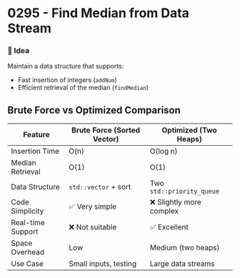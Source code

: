 # 0295 - Find Median from Data Stream

### 🧠 Idea

Maintain a data structure that supports:
- Fast insertion of integers (`addNum`)
- Efficient retrieval of the median (`findMedian`)

## Brute Force vs Optimized Comparison

| Feature           | Brute Force (Sorted Vector) | Optimized (Two Heaps)     |
|-------------------|-----------------------------|----------------------------|
| Insertion Time    | O(n)                        | O(log n)                   |
| Median Retrieval  | O(1)                        | O(1)                       |
| Data Structure    | `std::vector` + sort        | Two `std::priority_queue` |
| Code Simplicity   | ✅ Very simple              | ❌ Slightly more complex   |
| Real-time Support | ❌ Not suitable             | ✅ Excellent                |
| Space Overhead    | Low                         | Medium (two heaps)         |
| Use Case          | Small inputs, testing       | Large data streams         |

